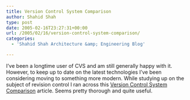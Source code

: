 ```yaml
---
title: Version Control System Comparison
author: Shahid Shah
type: post
date: 2005-02-16T23:27:31+00:00
url: /2005/02/16/version-control-system-comparison/
categories:
  - 'Shahid Shah Architecture &amp; Engineering Blog'

---
```

I&#8217;ve been a longtime user of CVS and am still generally happy with it. However, to keep up to date on the latest technologies I&#8217;ve been considering moving to something more modern. While studying up on the subject of revision control I ran across this [Version Control System Comparison][1] article. Seems pretty thorough and quite useful.

 [1]: http://better-scm.berlios.de/comparison/comparison.html